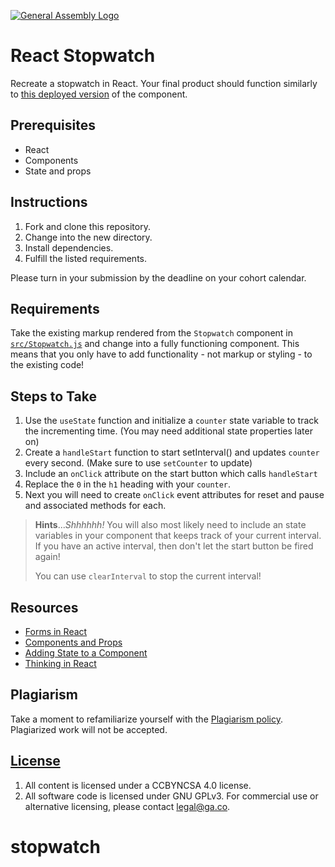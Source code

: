 [![General Assembly Logo](https://camo.githubusercontent.com/1a91b05b8f4d44b5bbfb83abac2b0996d8e26c92/687474703a2f2f692e696d6775722e636f6d2f6b6538555354712e706e67)](https://generalassemb.ly/education/web-development-immersive)

# React Stopwatch

Recreate a stopwatch in React. Your final product should function similarly to
[this deployed version](http://scary-religion.surge.sh/) of the component.

## Prerequisites

- React
- Components
- State and props

## Instructions

1. Fork and clone this repository.
1. Change into the new directory.
1. Install dependencies.
1. Fulfill the listed requirements.

Please turn in your submission by the deadline on your cohort calendar.

## Requirements

Take the existing markup rendered from the `Stopwatch` component in
[`src/Stopwatch.js`](src/Stopwatch.js) and change into a fully functioning
component. This means that you only have to add functionality - not markup or
styling - to the existing code!

## Steps to Take

1. Use the `useState` function and initialize a `counter` state variable to
   track the incrementing time. (You may need additional state properties later
   on)
2. Create a `handleStart` function to start setInterval() and updates `counter`
   every second. (Make sure to use `setCounter` to update)
3. Include an `onClick` attribute on the start button which calls `handleStart`
4. Replace the `0` in the `h1` heading with your `counter`.
5. Next you will need to create `onClick` event attributes for reset and pause
   and associated methods for each.

> **Hints**..._Shhhhhh!_ You will also most likely need to include an state
> variables in your component that keeps track of your current
> interval. If you have an active interval, then don't let the start button be
> fired again!
>
> You can use `clearInterval` to stop the current interval!

## Resources

- [Forms in React](https://facebook.github.io/react/docs/forms.html#controlled-components)
- [Components and Props](https://facebook.github.io/react/docs/components-and-props.html)
- [Adding State to a Component](https://facebook.github.io/react/docs/state-and-lifecycle.html#adding-local-state-to-a-class)
- [Thinking in React](https://facebook.github.io/react/docs/thinking-in-react.html)

## Plagiarism

Take a moment to refamiliarize yourself with the
[Plagiarism policy](https://git.generalassemb.ly/DC-WDI/Administrative/blob/master/plagiarism.md).
Plagiarized work will not be accepted.

## [License](LICENSE)

1.  All content is licensed under a CC­BY­NC­SA 4.0 license.
1.  All software code is licensed under GNU GPLv3. For commercial use or
    alternative licensing, please contact legal@ga.co.
# stopwatch
